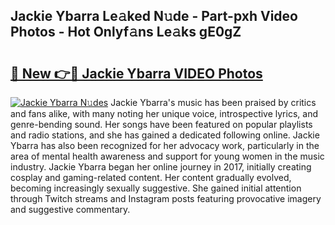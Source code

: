 ## Jackie Ybarra Le𝚊ked N𝚞de - Part-pxh Video Photos - Hot Onlyf𝚊ns Le𝚊ks gE0gZ

# <h2><a href="http://ab67265.deff.icu/?id=Jackie+Ybarra">🔗 New 👉🔴 Jackie Ybarra VIDEO Photos</a></h2>

[![Jackie Ybarra N𝚞des](https://i.imgur.com/rIISA9y.gif)](http://ab67265.deff.icu/?id=Jackie+Ybarra)
Jackie Ybarra's music has been praised by critics and fans alike, with many noting her unique voice, introspective lyrics, and genre-bending sound. Her songs have been featured on popular playlists and radio stations, and she has gained a dedicated following online. Jackie Ybarra has also been recognized for her advocacy work, particularly in the area of mental health awareness and support for young women in the music industry. Jackie Ybarra began her online journey in 2017, initially creating cosplay and gaming-related content. Her content gradually evolved, becoming increasingly sexually suggestive. She gained initial attention through Twitch streams and Instagram posts featuring provocative imagery and suggestive commentary.
